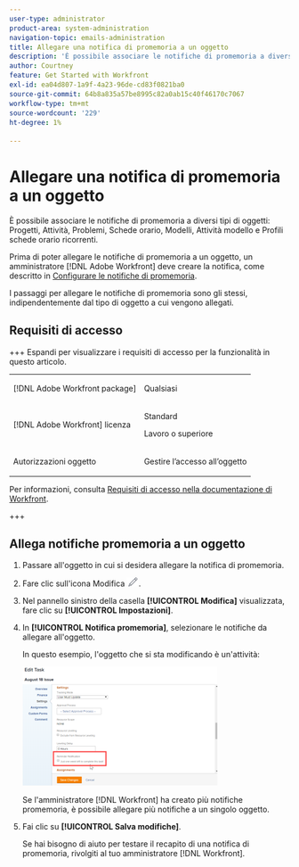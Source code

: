 ```yaml
---
user-type: administrator
product-area: system-administration
navigation-topic: emails-administration
title: Allegare una notifica di promemoria a un oggetto
description: 'È possibile associare le notifiche di promemoria a diversi tipi di oggetti: Progetti, Attività, Problemi, Schede orario, Modelli, Attività modello e Profili schede orario ricorrenti.'
author: Courtney
feature: Get Started with Workfront
exl-id: ea04d807-1a9f-4a23-96de-cd83f0821ba0
source-git-commit: 64b8a835a57be8995c82a0ab15c40f46170c7067
workflow-type: tm+mt
source-wordcount: '229'
ht-degree: 1%

---
```


# Allegare una notifica di promemoria a un oggetto

È possibile associare le notifiche di promemoria a diversi tipi di oggetti: Progetti, Attività, Problemi, Schede orario, Modelli, Attività modello e Profili schede orario ricorrenti.

Prima di poter allegare le notifiche di promemoria a un oggetto, un amministratore [!DNL Adobe Workfront] deve creare la notifica, come descritto in [Configurare le notifiche di promemoria](../../administration-and-setup/manage-workfront/emails/set-up-reminder-notifications.md).

I passaggi per allegare le notifiche di promemoria sono gli stessi, indipendentemente dal tipo di oggetto a cui vengono allegati.

## Requisiti di accesso

+++ Espandi per visualizzare i requisiti di accesso per la funzionalità in questo articolo.

<table style="table-layout:auto"> 
 <col> 
 </col> 
 <col> 
 </col> 
 <tbody> 
  <tr> 
   <td role="rowheader">[!DNL Adobe Workfront package]</td> 
   <td> <p>Qualsiasi</p> </td> 
  </tr> 
  <tr> 
   <td role="rowheader">[!DNL Adobe Workfront] licenza</td> 
   <td> 
   <p>Standard</p>
   <p>Lavoro o superiore</p> </td> 
  </tr> 
  <tr> 
   <td role="rowheader">Autorizzazioni oggetto</td> 
   <td> <p>Gestire l’accesso all’oggetto</p>  </td> 
  </tr> 
 </tbody> 
</table>

Per informazioni, consulta [Requisiti di accesso nella documentazione di Workfront](/help/quicksilver/administration-and-setup/add-users/access-levels-and-object-permissions/access-level-requirements-in-documentation.md).

+++

## Allega notifiche promemoria a un oggetto

1. Passare all&#39;oggetto in cui si desidera allegare la notifica di promemoria.
1. Fare clic sull&#39;icona Modifica ![icona Modifica](assets/edit-icon.png).
1. Nel pannello sinistro della casella **[!UICONTROL Modifica]** visualizzata, fare clic su **[!UICONTROL Impostazioni]**.

1. In **[!UICONTROL Notifica promemoria]**, selezionare le notifiche da allegare all&#39;oggetto.

   In questo esempio, l&#39;oggetto che si sta modificando è un&#39;attività:

   ![Notifica promemoria](assets/reminder-notification-select-one-350x213.png)

   Se l&#39;amministratore [!DNL Workfront] ha creato più notifiche promemoria, è possibile allegare più notifiche a un singolo oggetto.

1. Fai clic su **[!UICONTROL Salva modifiche]**.

   Se hai bisogno di aiuto per testare il recapito di una notifica di promemoria, rivolgiti al tuo amministratore [!DNL Workfront].
